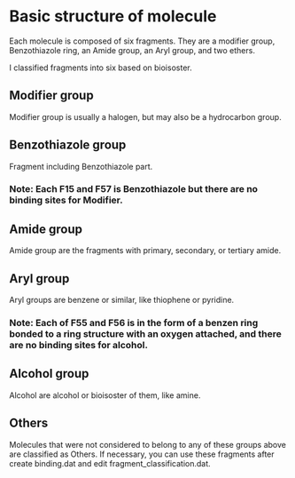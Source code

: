 # Basic structure of molecule

Each molecule is composed of six fragments.  They are a modifier group, Benzothiazole ring, an Amide group, an Aryl group, and two ethers.

I classified fragments into six based on bioisoster.

## Modifier group
Modifier group is usually a halogen, but may also be a hydrocarbon group.

## Benzothiazole group
Fragment including Benzothiazole part.

### Note: Each F15 and F57 is Benzothiazole but there are no binding sites for Modifier.

## Amide group
Amide group are the fragments with primary, secondary, or tertiary amide.

## Aryl group
Aryl groups are benzene or similar, like thiophene or  pyridine.

### Note: Each of F55 and F56 is in the form of a benzen ring bonded to a ring structure with an oxygen attached, and there are no binding sites for alcohol.

## Alcohol group
Alcohol are alcohol or bioisoster of them, like amine.

## Others
Molecules that were not considered to belong to any of these groups above are classified as Others. 
If necessary, you can use these fragments after create binding.dat and edit fragment_classification.dat.

